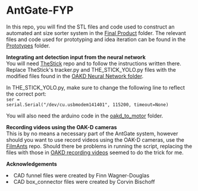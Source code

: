 # AntGate-FYP

In this repo, you will find the STL files and code used to construct an automated ant size sorter system in the <a href="https://github.com/meltanrm/AntGate-FYP/tree/main/Final%20Product">Final Product</a> folder. The relevant files and code used for prototyping and idea iteration can be found in the <a href="https://github.com/meltanrm/AntGate-FYP/tree/main/Prototypes">Prototypes</a> folder.

<b>Integrating ant detection input from the neural network</b>
<br>You will need <a href="https://github.com/FabianPlum/TheStick">TheStick</a> repo and to follow the instructions written there. Replace TheStick's tracker.py and THE_STICK_YOLO.py files with the modified files found in the <a href="https://github.com/meltanrm/AntGate-FYP/tree/main/Final%20Product/OAKD%20neural%20network">OAKD Neural Network folder</a>.

In THE_STICK_YOLO.py, make sure to change the following line to reflect the correct port:
<br><code>ser = serial.Serial("/dev/cu.usbmodem141401", 115200, timeout=None)</code>

You will also need the arduino code in the <a href="https://github.com/meltanrm/AntGate-FYP/tree/main/oakd_to_motor">oakd_to_motor</a> folder.

<b>Recording videos using the OAK-D cameras</b>
<br>This is by no means a necessary part of the AntGate system, however should you want to use record videos using the OAK-D cameras, use the <a href="https://github.com/nimirz/FilmAnts">FilmAnts</a> repo. Should there be problems in running the script, replacing the files with those in <a href="https://github.com/meltanrm/AntGate-FYP/tree/main/Prototypes/OAKD%20recording%20videos">OAKD recording videos</a> seemed to do the trick for me. 

<b>Acknowledgements</b> 
<li>CAD funnel files were created by Finn Wagner-Douglas</li>
<li>CAD box_connector files were created by Corvin Bischoff</li>

